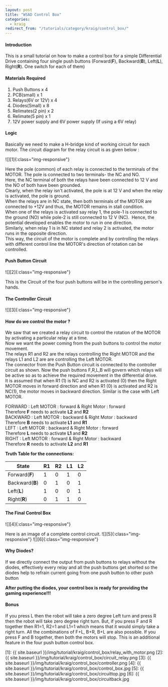 ```yaml
---
layout: post
title: "WSAD Control Box"
categories:
  - kraig
redirect_from: "/tutorials/category/kraig/control_box/"
---
```


#### Introduction

This is a small tutorial on how to make a control box for a simple Differential Drive containing four single push buttons (Forward(**F**), Backward(**B**), Left(**L**), Right(**R**). One switch for each of them)

#### Materials Required

1. Push Buttons x 4
2. PCB(small) x 1
3. Relays(6V or 12V) x 4
4. Diodes(Small) x 8
5. Relimates(2 pin) x 2
6. Relimate(5 pin) x 1
7. 12V power supply and 6V power supply (If using a 6V relay)

#### Logic

Basically we need to make a H-bridge kind of working circuit for each motor. The circuit diagram for the relay circuit is as given below :

![][1]{:class="img-responsive"}

  
Here the pole (common) of each relay is connected to the terminals of the MOTOR. The pole is connected to two terminals- the NC and NO.  
Here, the NC terminal of both the relays have been connected to 12 V and the NO of both have been grounded.  
Clearly, when the relay isn't activated, the pole is at 12 V and when the relay is activated, the pole is ground.  
When the relays are in NC state, then both terminals of the MOTOR are connected to +12V and thus, the MOTOR remains in stall condition.  
When one of the relays is activated say relay 1, the pole-1 is connected to the ground (NO) while pole-2 is still connected to 12 V (NC).  Hence, the potential developed enables the motor to run in one direction.  
Similarly, when relay 1 is in NC stated and relay 2 is activated, the motor runs in the opposite direction.  
This way, the circuit of the motor is complete and by controlling the relays with different control line the MOTOR's direction of rotation can be controlled.

#### Push Button Circuit

![][2]{:class="img-responsive"}

This is the Circuit of the four push buttons will be in the controlling person's hands.

#### The Controller Circuit

![][3]{:class="img-responsive"}

#### How do we control the motor ?

We saw that we created a relay circuit to control the rotation of the MOTOR by activating a particular relay at a time.  
Now we want the power coming from the push buttons to control the motor movement.  
The relays R1 and R2 are the relays controlling the Right MOTOR and the relays L1 and L2 are are controlling the Left MOTOR.  
The connector from the Push Button circuit is connected to the controller circuit as shown. Now the push buttons F,R,L,B will govern which relays will be active so as to achieve the required movement in the differential drive.  
It is assumed that when R1 (1) is NC and R2 is activated (0) then the Right MOTOR moves in forward direction and when R1 (0) is activated and R2 is NC(1), the motor moves in backward direction. Similar is the case with Left MOTOR.

  
FORWARD : Left MOTOR : forward & Right Motor : forward  
Therefore **F** needs to activate **L2** and **R2**  
BACKWARD : Left MOTOR : backward & Right Motor : backward  
Therefore **B** needs to activate **L1** and **R1**  
LEFT : Left MOTOR : backward & Right Motor : forward  
Therefore **L** needs to activate **L1** and **R2**  
RIGHT : Left MOTOR : forward & Right Motor : backward  
Therefore **R** needs to activate **L2** and **R1**

**Truth Table for the connections:**

| State           | R1 | R2 | L1 | L2 |
| --------------- | -- | -- | -- | -- |
| Forward(**F**)  | 1  | 0  | 1  | 0  |
| Backward(**B**) | 0  | 1  | 0  | 1  |
| Left(**L**)     | 1  | 0  | 0  | 1  |
| Right(**R**)    | 0  | 1  | 1  | 0  |


#### The Final Control Box

![][4]{:class="img-responsive"}

Here is an image of a complete control circuit.
![][5]{:class="img-responsive"}
![][6]{:class="img-responsive"}

#### Why Diodes?

If we directly connect the output from push buttons to relays without the diodes, effectively every relay and all the push buttons get shorted so the diodes help to refrain current going from one push button to other push button

**After putting the diodes, your control box is ready for providing the gaming experience!!!**

#### Bonus

If you press L then the robot will take a zero degree Left turn and press R then the robot will take zero degree right turn. But, if you press F and R together then R1=1, R2=1 and L1=1 which means that it would simply take a right turn. All the combinations of F+L, B+R, B+L are also possible. If you press F and B together, then both the motors will stop. This is an additional feature in the four push button control box.

[1]: {{ site.baseurl }}/img/tutorial/kraig/control_box/relay_with_motor.png
[2]: {{ site.baseurl }}/img/tutorial/kraig/control_box/circuit_relay.png
[3]: {{ site.baseurl }}/img/tutorial/kraig/control_box/controller.png
[4]: {{ site.baseurl }}/img/tutorial/kraig/control_box/control_box.jpg
[5]: {{ site.baseurl }}/img/tutorial/kraig/control_box/circuittop.jpg
[6]: {{ site.baseurl }}/img/tutorial/kraig/control_box/circuitback.jpg